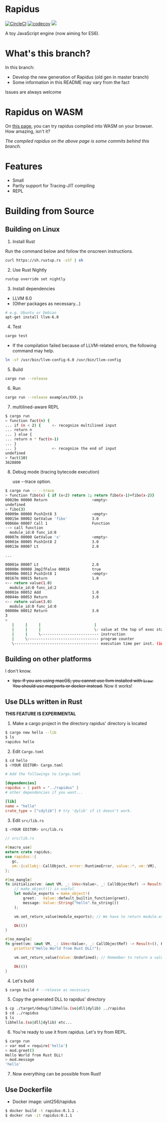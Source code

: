 # Rapidus

[![CircleCI](https://circleci.com/gh/maekawatoshiki/rapidus.svg?style=shield)](https://circleci.com/gh/maekawatoshiki/rapidus)
[![codecov](https://codecov.io/gh/maekawatoshiki/rapidus/branch/master/graph/badge.svg)](https://codecov.io/gh/maekawatoshiki/rapidus/branch/master)
[![](http://img.shields.io/badge/license-MIT-blue.svg)](./LICENSE)

A toy JavaScript engine (now aiming for ES6).

# What's this branch?

In this branch:

- Develop the new generation of Rapidus (old gen in master branch)
- Some information in this README may vary from the fact

Issues are always welcome



# Rapidus on WASM

On [this page](https://maekawatoshiki.github.io/rapidus), you can try rapidus compiled into WASM on your browser. How amazing, isn't it?

*The compiled rapidus on the above page is some commits behind this branch.*

# Features 

- Small
- Partly support for Tracing-JIT compiling
- REPL 

# Building from Source

## Building on Linux

1. Install Rust

  Run the command below and follow the onscreen instructions. 

```sh
curl https://sh.rustup.rs -sSf | sh
```

2. Use Rust Nightly

```sh
rustup override set nightly
```

3. Install dependencies
  - LLVM 6.0
  - (Other packages as necessary...)

```sh
# e.g. Ubuntu or Debian
apt-get install llvm-6.0
```

4. Test 

```sh
cargo test
```

- If the compilation failed because of LLVM-related errors, the following command may help.

```sh
ln -sf /usr/bin/llvm-config-6.0 /usr/bin/llvm-config
```

5. Build

```sh
cargo run --release
```

6. Run

```sh
cargo run --release examples/XXX.js
```

7. multilined-aware REPL

```sh
$ cargo run
> function fact(n) {
... if (n < 2) {     <- recognize multilined input
... return n
... } else {
... return n * fact(n-1)
... }
... }                <- recognize the end of input
undefined
> fact(10)
3628800
```

8. Debug mode (tracing bytecode execution)
   
   use --trace option.

```sh
$ cargo run -- --trace
> function fibo(x) { if (x<2) return 1; return fibo(x-1)+fibo(x-2)}
00020m 00000 Return                    <empty>
undefined
> fibo(3)
00009m 00000 PushInt8 3                <empty>
00015m 00002 GetValue 'fibo'           3.0
00066m 00007 Call 1                    Function
--> call function
  module_id:0 func_id:0
00007m 00000 GetValue 'x'              <empty>
00001m 00005 PushInt8 2                3.0
00013m 00007 Lt                        2.0

...

00001m 00007 Lt                        2.0
00000m 00008 JmpIfFalse 00016          true
00000m 00013 PushInt8 1                <empty>
00167m 00015 Return                    1.0
<-- return value(1.0)
  module_id:0 func_id:2
00001m 00052 Add                       1.0
00044m 00053 Return                    3.0
<-- return value(3.0)
  module_id:0 func_id:0
00000m 00012 Return                    3.0
3
> 
   |     |     |                        | 
   |     |     |                        \- value at the top of exec stack
   |     |     \-------------------------- instruction
   |     \-------------------------------- program counter
   \-------------------------------------- execution time per inst. (in microsecs)
```

## Building on other platforms

I don't know.

- ~~tips: If you are using macOS, you cannot use llvm installed with ``brew``. You should use macports or docker instead.~~ Now it works!

## Use DLLs written in Rust

**THIS FEATURE IS EXPERIMENTAL**



1. Make a cargo project in the directory rapidus' directory is located

```sh
$ cargo new hello --lib
$ ls
rapidus hello
```

2. Edit ``Cargo.toml``

```sh
$ cd hello
$ <YOUR EDITOR> Cargo.toml
```

```toml
# Add the followings to Cargo.toml

[dependencies]
rapidus = { path = "../rapidus" }
# other dependencies if you want...

[lib]
name = "hello"
crate_type = ["cdylib"] # try 'dylib' if it doesn't work.
```

3. Edit ``src/lib.rs``

```sh
$ <YOUR EDITOR> src/lib.rs
```

```rust
// src/lib.rs

#[macro_use]
extern crate rapidus;
use rapidus::{
   gc,
   vm::{callobj::CallObject, error::RuntimeError, value::*, vm::VM},
};

#[no_mangle]
fn initialize(vm: &mut VM, _: &Vec<Value>, _: CallObjectRef) -> Result<(), RuntimeError> {
    // make_object!() is useful
    let module_exports = make_object!(
        greet:   Value::default_builtin_function(greet),
        message: Value::String("hello".to_string())
    );

    vm.set_return_value(module_exports); // We have to return module.exports

    Ok(())
}

#[no_mangle]
fn greet(vm: &mut VM, _: &Vec<Value>, _: CallObjectRef) -> Result<(), RuntimeError> {
    println!("Hello World from Rust DLL!");

    vm.set_return_value(Value::Undefined); // Remember to return a value you want

    Ok(())
}
```

4. Let's build

```sh
$ cargo build # --release as necessary
```

5. Copy the generated DLL to rapidus' directory

```sh
$ cp ./target/debug/libhello.(so|dll|dylib) ../rapidus
$ cd ../rapidus
$ ls
libhello.(so|dll|dylib) etc...
```

6. You're ready to use it from rapidus. Let's try from REPL.

```sh
$ cargo run
> var mod = require('hello')
> mod.greet()
Hello World from Rust DLL!
> mod.message
'hello'
```

7. Now everything can be possible from Rust!

## Use Dockerfile

- Docker image: uint256/rapidus

```sh
$ docker build -t rapidus:0.1.1 .
$ docker run -it rapidus:0.1.1
```

